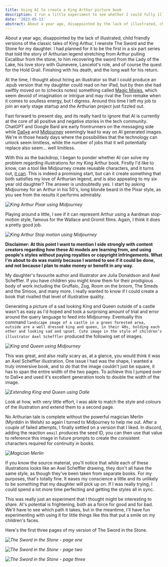 ```yaml
---
title: Using AI to create a King Arthur picture book
description: I run a little experiment to see whether I could fully illustate a book using AI
date: '2023-05-13'
abstract: About a year ago, disappointed by the lack of illustrated, child friendly versions of the classic tales of King Arthur, I rewrote The Sword and the Stone for my daughter. Here I use Midjourney and Dall•e to illustrate this book.
---
```


About a year ago, disappointed by the lack of illustrated, child friendly versions of the classic tales of King Arthur, I rewrote The Sword and the Stone for my daughter. I had planned for it to be the first in a six part series that told the story of Arthurian legend stretching from Arthur pulling Excalibur from the stone, to him recovering the sword from the Lady of the Lake, his love story with Guinevere, Lancelot's role, and of course the quest for the Hold Grail. Finishing with his death, and the long wait for his return.

At the time, I thought about hiring an illustrator so that I could produce an .epub version that my daughter could read on her iPad, but by then she had swiftly moved on to (checks notes) something called [Magic Mixies](https://www.amazon.com/Cream-Tea-Magic-Mixies-Cauldron/dp/B08S583D9Q), which seem devoid of imagination or intrigue and may rival the Tron remake when it comes to soulless energy, but I digress. Around this time I left my job to join an early stage startup and the Arthurian project just fizzled out.

Fast forward to present day, and its really hard to ignore that AI is currently at the core of all positive and negative stories in the tech community. ChatGPT and Google Bard are early frontrunners on the messaging side while [Dall•e](https://openai.com/product/dall-e-2) and [Midjourney](https://www.midjourney.com/) seemingly lead to way on AI generated images. We're in those heady days where the possibilities that the technology can unlock seem limitless, while the number of jobs that it will potentially replace also seem... well limitless.

With this as the backdrop, I began to ponder whether AI can solve my problem regarding illustrations for my King Arthur book. Firstly I'd like to know, can a tool like Midjourney create reusable characters, and it turns out, [it can](https://www.youtube.com/watch?v=zdSIPkbvsek). This is indeed a promising start, but can it create something that both satisfies my love of Arthurian legend, and is also appealing to my six year old daughter? The answer is undoubtedly yes. I start by asking Midjourney for an Arthur in his 50's, long blonde beard in the Pixar style, as you see from the results it performs admirably. 

*![King Arthur Pixar using Midjourney](/assets/images/posts/arthur/king-arthur-pixar.png "King Arthur Pixar using Midjourney")*

Playing around a little, I see if it can represent Arthur using a Aardman stop-motion style, famous for the Wallace and Gromit films. Again, I think it does a pretty good job.

*![King Arthur Stop motion using Midjourney](/assets/images/posts/arthur/king-arthur-stop-motion.png "King Arthur Stop motion using Midjourney")*

**Disclaimer: At this point I want to mention I side strongly with content creators regarding how these AI models are learning from, and using people's styles without paying royalties or copyright infringements. What I'm about to do was mainly because I wanted to see if it could be done, and not because I plan to make money or benefit in any way.**

My daughter's favourite author and illustrator are Julia Donaldson and Axel Scheffler. If you have children you might know them for their prodigious body of work including the Gruffalo, Zog, Room on the broom, The Smeds and the Smoos, and many more. I really wanted to know if I could create a book that rivalled that level of illustrative quality.

Generating a picture of a sad looking King and Queen outside of a castle wasn't as easy as I'd hoped and took a surprising amount of trial and error around the query language to feed into Midjourney. Eventually this command `landscape image of a castle in a green forested area, outside are a well dressed king and queen, in their 40s, holding each other and looking sad and upset. Cute image in the style of children’s illustrator Axel Scheffler` produced the following set of images.

*![King and Queen using Midjourney](/assets/images/posts/arthur/king-queen-scheffler.png "King and Queen using Midjourney")*


This was great, and also really scary as, at a glance, you would think it was an Axel Scheffler illustration. One issue I had was the shape, I wanted a truly immersive book, and to do that the image couldn't just be square, it has to span the entire width of the two pages. To achieve this I jumped over to Dall•e and used it's excellent generation tools to double the width of the image.

*![Extending King and Queen using Dalle](/assets/images/posts/arthur/dalle-king-queen.png "Extending King and Queen using Dalle")*

Look at how, with very little effort, I was able to match the style and colours of the illustration and extend them to a second page.

No Arthurian tale is complete without the powerful magician Merlin (Myrddin in Welsh) so again I turned to Midjourney to help me out. After a couple of failed attempts, I finally settled on a version that I liked. In discord, adding the reaction `email` produces the seed ID, you can then use that value to reference this image in future prompts to create the consistent characters required for continuity in books.

*![Magician Merlin](/assets/images/posts/arthur/merlin.png "Magician Merlin")*

If you know the source material, you'll notice that while each of these illustrations looks like an Axel Scheffler drawing, they don't all have the same style, as though they've been taken from separate books. For my purposes, that's totally fine. It eases my conscience a little and its unlikely to be something that my daughter will pick up on. If I was really trying, I could spend a lot more time perfecting and getting the styles all in sync. 

This was really just an experiment that I thought might be interesting to share. AI's potential is frightening, both as a force for good and for bad. We'll have to see which path it takes, but in the meantime, I'll have fun experimenting with using it for little things like this that put a smile on my children's faces. 

Here's the first three pages of my version of The Sword in the Stone.

*![The Sword in the Stone - page one](/assets/images/posts/arthur/page-one.png "The Sword in the Stone - page one")*

*![The Sword in the Stone - page two](/assets/images/posts/arthur/page-two.png "The Sword in the Stone - page two")*

*![The Sword in the Stone - page three](/assets/images/posts/arthur/page-three.png "The Sword in the Stone - page three")*